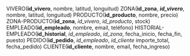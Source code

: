 VIVERO(**id_vivero**, nombre, latitud, longuitud)
ZONA(**id_zona**, **_id_vivero_**, nombre, latitud, longuitud)
PRODUCTO(**id_producto**, nombre, precio)
ZONA-PRODUCTO(**id_zona**, _id_vivero_, _id_producto_, stock)
EMPLEADO(**id_empleado**, nombre, email, teléfono)
HISTORIAL-EMPLEADO(**id_historial**, _id_empleado_, _id_zona_, fecha_inicio, fecha_fin, puesto)
PEDIDO(**id_pedido**, _id_empleado_, _id_cliente_ importe_total, fecha_pedido)
CLIENTE(**id_cliente**, nombre, email, fecha_ingreso)
